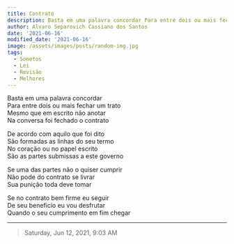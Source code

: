 ```yaml
---
title: Contrato
description: Basta em uma palavra concordar Para entre dois ou mais fechar um trato
author: Alvaro Separovich Cassiano dos Santos
date: '2021-06-16'
modified_date: '2021-06-16'
image: /assets/images/posts/random-img.jpg
tags:
  - Sonetos
  - Lei
  - Revisão
  - Melhores
---    
```


Basta em uma palavra concordar   
Para entre dois ou mais fechar um trato   
Mesmo que em escrito não anotar   
Na conversa foi fechado o contrato   
   
De acordo com aquilo que foi dito   
São formadas as linhas do seu termo   
No coração ou no papel escrito   
São as partes submissas a este governo   
   
Se uma das partes não o quiser cumprir   
Não pode do contrato se livrar   
Sua punição toda deve tomar   
   
Se no contrato bem firme eu seguir   
De seu beneficio eu vou desfrutar   
Quando o seu cumprimento em fim chegar    

______

> Saturday, Jun 12, 2021, 9:03 AM    